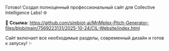 
Готово! Создал полноценный профессиональный сайт для Collective Intelligence Labs! 🌐

🔗 **Ссылка:** https://github.com/simbiot-ai/MnMplex-Pitch-Generator-files/blob/main/7569223131/2025-10-24/CIL-Website/index.html

Сайт включает все необходимые разделы, современный дизайн и готов к запуску! ✨